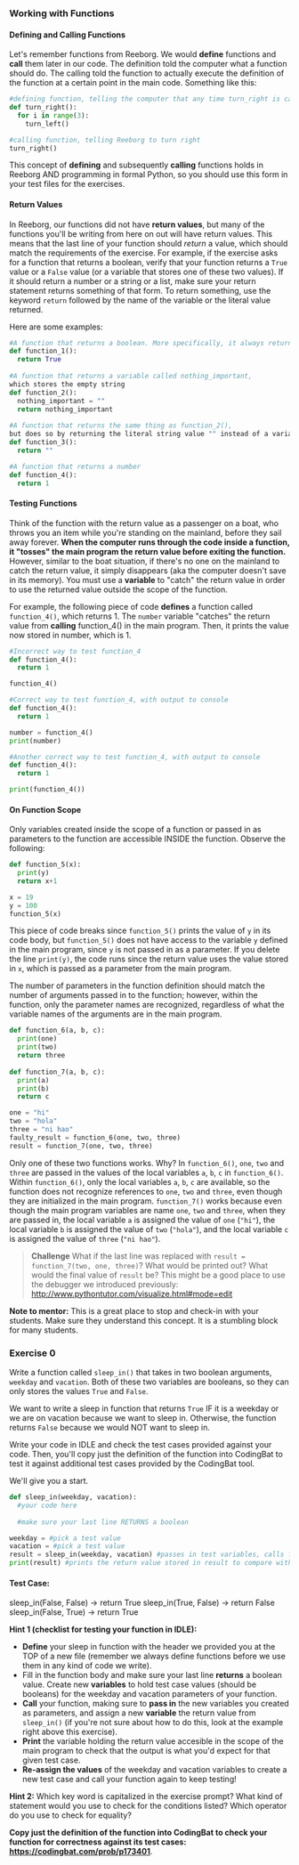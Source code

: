 ### Working with Functions
#### Defining and Calling Functions
Let's remember functions from Reeborg. We would **define** functions and **call** them later in our code. The definition told the computer what a function should do. The calling told the function to actually execute the definition of the function at a certain point in the main code. Something like this: 

```python
#defining function, telling the computer that any time turn_right is called, Reeborg should turn left 3 times
def turn_right():
  for i in range(3):
    turn_left()

#calling function, telling Reeborg to turn right
turn_right() 
```

This concept of **defining** and subsequently **calling** functions holds in Reeborg AND programming in formal Python, so you should use this form in your test files for the exercises.  

#### Return Values
In Reeborg, our functions did not have **return values**, but many of the functions you'll be writing from here on out will have return values. This means that the last line of your function should _return_ a value, which should match the requirements of the exercise. For example, if the exercise asks for a function that returns a boolean, verify that your function returns a `True` value or a `False` value (or a variable that stores one of these two values). If it should return a number or a string or a list, make sure your return statement returns something of that form. To return something, use the keyword `return` followed by the name of the variable or the literal value returned.  

Here are some examples:

```python
#A function that returns a boolean. More specifically, it always returns True.
def function_1():
  return True
  
#A function that returns a variable called nothing_important, 
which stores the empty string
def function_2():
  nothing_important = ""
  return nothing_important
  
#A function that returns the same thing as function_2(),
but does so by returning the literal string value "" instead of a variable
def function_3():
  return ""

#A function that returns a number
def function_4():
  return 1
```

#### Testing Functions
Think of the function with the return value as a passenger on a boat, who throws you an item while you're standing on the mainland, before they sail away forever. **When the computer runs through the code inside a function, it "tosses" the main program the return value before exiting the function.** However, similar to the boat situation, if there's no one on the mainland to catch the return value, it simply disappears (aka the computer doesn't save in its memory). You must use a **variable** to "catch" the return value in order to use the returned value outside the scope of the function.  

For example, the following piece of code **defines** a function called `function_4()`, which returns 1. The `number` variable "catches" the return value from **calling** function_4() in the main program. Then, it prints the value now stored in number, which is 1.  

```python
#Incorrect way to test function_4
def function_4():
  return 1

function_4()

#Correct way to test function_4, with output to console
def function_4():
  return 1

number = function_4()
print(number)

#Another correct way to test function_4, with output to console
def function_4():
  return 1

print(function_4())
```

#### On Function Scope
Only variables created inside the scope of a function or passed in as parameters to the function are accessible INSIDE the function. Observe the following:

```python
def function_5(x):
  print(y)
  return x+1

x = 19
y = 100
function_5(x)
```

This piece of code breaks since `function_5()` prints the value of `y` in its code body, but `function_5()` does not have access to the variable `y` defined in the main program, since `y` is not passed in as a parameter. If you delete the line `print(y)`, the code runs since the return value uses the value stored in `x`, which is passed as a parameter from the main program.

The number of parameters in the function definition should match the number of arguments passed in to the function; however, within the function, only the parameter names are recognized, regardless of what the variable names of the arguments are in the main program.

```python
def function_6(a, b, c):
  print(one)
  print(two)
  return three
  
def function_7(a, b, c):
  print(a)
  print(b)
  return c

one = "hi"
two = "hola"
three = "ni hao"
faulty_result = function_6(one, two, three)
result = function_7(one, two, three)
```

Only one of these two functions works. Why? In `function_6()`, `one`, `two` and `three` are passed in the values of the local variables `a`, `b`, `c` in `function_6()`. Within `function_6()`, only the local variables `a`, `b`, `c` are available, so the function does not recognize references to `one`, `two` and `three`, even though they are initialized in the main program. `function_7()` works because even though the main program variables are name `one`, `two` and `three`, when they are passed in, the local variable `a` is assigned the value of `one` (`"hi"`), the local variable `b` is assigned the value of `two` (`"hola"`), and the local variable `c` is assigned the value of `three` (`"ni hao"`).

> **Challenge**
> What if the last line was replaced with `result = function_7(two, one, three)`? What would be printed out? What would the final value of `result` be?
> This might be a good place to use the debugger we introduced previously: http://www.pythontutor.com/visualize.html#mode=edit

**Note to mentor:** This is a great place to stop and check-in with your students. Make sure they understand this concept. It is a stumbling block for many students.

### Exercise 0
Write a function called `sleep_in()` that takes in two boolean arguments, `weekday` and `vacation`. Both of these two variables are booleans, so they can only stores the values `True` and `False`.  

We want to write a sleep in function that returns `True` IF it is a weekday or we are on vacation because we want to sleep in. Otherwise, the function returns `False` because we would NOT want to sleep in.  

Write your code in IDLE and check the test cases provided against your code. Then, you'll copy just the definition of the function into CodingBat to test it against additional test cases provided by the CodingBat tool.  

We'll give you a start.  

```python
def sleep_in(weekday, vacation):
  #your code here
  
  #make sure your last line RETURNS a boolean

weekday = #pick a test value
vacation = #pick a test value
result = sleep_in(weekday, vacation) #passes in test variables, calls function, assigns return value to result
print(result) #prints the return value stored in result to compare with expected output from test case
```

#### Test Case:
sleep_in(False, False) -> return True
sleep_in(True, False) -> return False
sleep_in(False, True) -> return True

**Hint 1 (checklist for testing your function in IDLE):** 
* **Define** your sleep in function with the header we provided you at the TOP of a new file (remember we always define functions before we use them in any kind of code we write). 
* Fill in the function body and make sure your last line **returns** a boolean value. Create new **variables** to hold test case values (should be booleans) for the weekday and vacation parameters of your function. 
* **Call** your function, making sure to **pass in** the new variables you created as parameters, and assign a new **variable** the return value from `sleep_in()` (if you're not sure about how to do this, look at the example right above this exercise). 
* **Print** the variable holding the return value accesible in the scope of the main program to check that the output is what you'd expect for that given test case. 
* **Re-assign the values** of the weekday and vacation variables to create a new test case and call your function again to keep testing!

**Hint 2:** Which key word is capitalized in the exercise prompt? What kind of statement would you use to check for the conditions listed? Which operator do you use to check for equality?

**Copy just the definition of the function into CodingBat to check your function for correctness against its test cases: https://codingbat.com/prob/p173401**.
